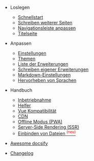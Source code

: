 - Loslegen

  - [Schnellstart](de-de/quickstart.md)
  - [Schreiben weiterer Seiten](de-de/more-pages.md)
  - [Navigationsleiste anpassen](de-de/custom-navbar.md)
  - [Titelseite](de-de/cover.md)

- Anpassen

  - [Einstellungen](de-de/configuration.md)
  - [Themen](de-de/themes.md)
  - [Liste der Erweiterungen](de-de/plugins.md)
  - [Schreiben eigener Erweiterungen](de-de/write-a-plugin.md)
  - [Markdown-Einstellungen](de-de/markdown.md)
  - [Hervorheben von Sprachen](de-de/language-highlight.md)

- Handbuch

  - [Inbetriebnahme](de-de/deploy.md)
  - [Helfer](de-de/helpers.md)
  - [Vue Kompatibilität](de-de/vue.md)
  - [CDN](de-de/cdn.md)
  - [Offline Modus (PWA)](de-de/pwa.md)
  - [Server-Side Rendering (SSR)](de-de/ssr.md)
  - [Einbinden von Dateien <sup style="color:red">(neu)<sup>](de-de/embed-files.md)

- [Awesome docsify](de-de/awesome.md)
- [Changelog](de-de/changelog.md)
